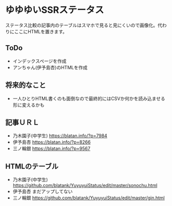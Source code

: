 # ゆゆゆいSSRステータス
ステータス比較の記事内のテーブルはスマホで見ると見にくいので画像化。代わりにここにHTMLを置きます。

## ToDo
- インデックスページを作成
- アンちゃん(伊予島杏)のHTMLを作成

## 将来的なこと
- 一人ひとりHTML書くのも面倒なので最終的にはCSVか何かを読み込ませる形に変えるかも

## 記事ＵＲＬ
- 乃木園子(中学生) https://blatan.info/?p=7984
- 伊予島杏 https://blatan.info/?p=8266 
- 三ノ輪銀 https://blatan.info/?p=9567

## HTMLのテーブル
- 乃木園子(中学生) https://github.com/blatank/YuyuyuiStatus/edit/master/sonochu.html
- 伊予島杏 まだアップしてない 
- 三ノ輪銀 https://github.com/blatank/YuyuyuiStatus/edit/master/gin.html

